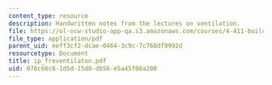 ```yaml
---
content_type: resource
description: Handwritten notes from the lectures on ventilation.
file: https://ol-ocw-studio-app-qa.s3.amazonaws.com/courses/4-411-building-technology-laboratory-spring-2004/076c66c61d5d15d8db56e5a45f06a200_ip_freventilaton.pdf
file_type: application/pdf
parent_uid: eeff3cf2-dcae-0464-3c9c-7c760df9992d
resourcetype: Document
title: ip_freventilaton.pdf
uid: 076c66c6-1d5d-15d8-db56-e5a45f06a200
---
```

